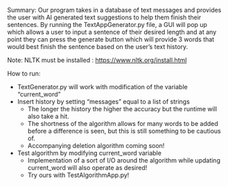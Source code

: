Summary:
Our program takes in a database of text messages and provides the user with AI generated text suggestions to help them finish their sentences. 
By running the TextAppGenerator.py file, a GUI will pop up which allows a user to input a sentence of their desired length and at any point they can press the generate button which will provide 3 words that would best finish the sentence based on the user’s text history. 


Note: NLTK must be installed : https://www.nltk.org/install.html

How to run:
- TextGenerator.py will work with modification of the variable “current_word”
- Insert history by setting “messages” equal to a list of strings 
    - The longer the history the higher the accuracy but the runtime will also take a hit.
    - The shortness of the algorithm allows for many words to be added before a difference is seen, but this is still something to be cautious of. 
    - Accompanying deletion algorithm coming soon!
- Test algorithm by modifying current_word variable
    - Implementation of a sort of I/O around the algorithm while updating current_word will also operate as desired! 
    - Try ours with TestAlgorithmApp.py!
